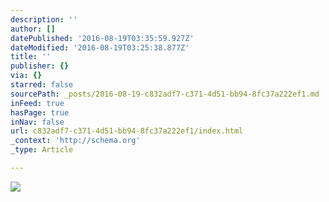 ```yaml
---
description: ''
author: []
datePublished: '2016-08-19T03:35:59.927Z'
dateModified: '2016-08-19T03:25:38.877Z'
title: ''
publisher: {}
via: {}
starred: false
sourcePath: _posts/2016-08-19-c832adf7-c371-4d51-bb94-8fc37a222ef1.md
inFeed: true
hasPage: true
inNav: false
url: c832adf7-c371-4d51-bb94-8fc37a222ef1/index.html
_context: 'http://schema.org'
_type: Article

---
```

![](https://the-grid-user-content.s3-us-west-2.amazonaws.com/032651fb-5570-4c33-8b28-1207fe4949d5.jpg)